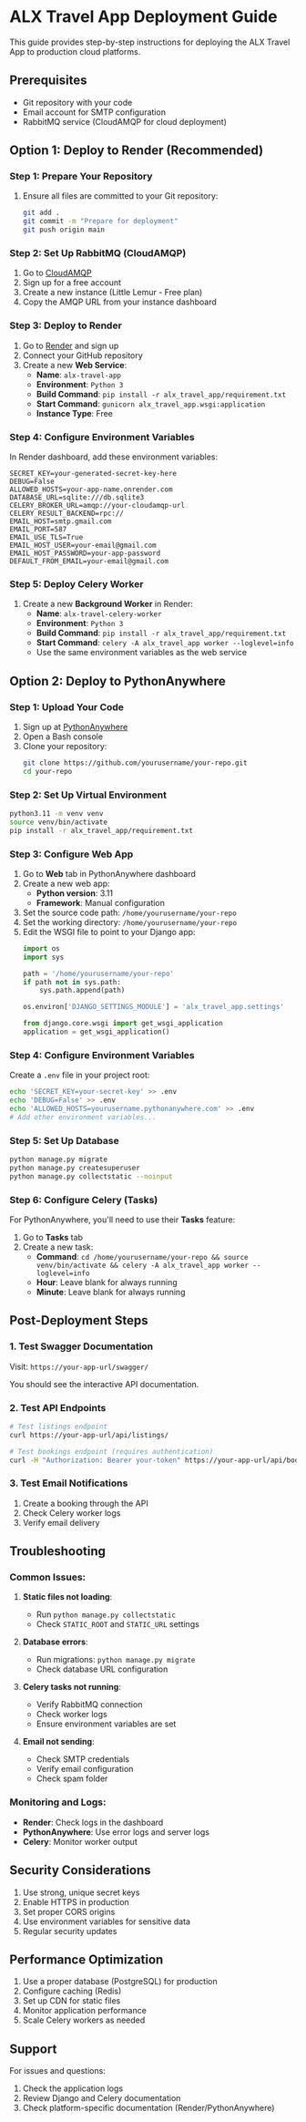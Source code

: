 # ALX Travel App Deployment Guide

This guide provides step-by-step instructions for deploying the ALX Travel App to production cloud platforms.

## Prerequisites

- Git repository with your code
- Email account for SMTP configuration
- RabbitMQ service (CloudAMQP for cloud deployment)

## Option 1: Deploy to Render (Recommended)

### Step 1: Prepare Your Repository

1. Ensure all files are committed to your Git repository:
   ```bash
   git add .
   git commit -m "Prepare for deployment"
   git push origin main
   ```

### Step 2: Set Up RabbitMQ (CloudAMQP)

1. Go to [CloudAMQP](https://www.cloudamqp.com/)
2. Sign up for a free account
3. Create a new instance (Little Lemur - Free plan)
4. Copy the AMQP URL from your instance dashboard

### Step 3: Deploy to Render

1. Go to [Render](https://render.com/) and sign up
2. Connect your GitHub repository
3. Create a new **Web Service**:
   - **Name**: `alx-travel-app`
   - **Environment**: `Python 3`
   - **Build Command**: `pip install -r alx_travel_app/requirement.txt`
   - **Start Command**: `gunicorn alx_travel_app.wsgi:application`
   - **Instance Type**: Free

### Step 4: Configure Environment Variables

In Render dashboard, add these environment variables:

```
SECRET_KEY=your-generated-secret-key-here
DEBUG=False
ALLOWED_HOSTS=your-app-name.onrender.com
DATABASE_URL=sqlite:///db.sqlite3
CELERY_BROKER_URL=amqp://your-cloudamqp-url
CELERY_RESULT_BACKEND=rpc://
EMAIL_HOST=smtp.gmail.com
EMAIL_PORT=587
EMAIL_USE_TLS=True
EMAIL_HOST_USER=your-email@gmail.com
EMAIL_HOST_PASSWORD=your-app-password
DEFAULT_FROM_EMAIL=your-email@gmail.com
```

### Step 5: Deploy Celery Worker

1. Create a new **Background Worker** in Render:
   - **Name**: `alx-travel-celery-worker`
   - **Environment**: `Python 3`
   - **Build Command**: `pip install -r alx_travel_app/requirement.txt`
   - **Start Command**: `celery -A alx_travel_app worker --loglevel=info`
   - Use the same environment variables as the web service

## Option 2: Deploy to PythonAnywhere

### Step 1: Upload Your Code

1. Sign up at [PythonAnywhere](https://www.pythonanywhere.com/)
2. Open a Bash console
3. Clone your repository:
   ```bash
   git clone https://github.com/yourusername/your-repo.git
   cd your-repo
   ```

### Step 2: Set Up Virtual Environment

```bash
python3.11 -m venv venv
source venv/bin/activate
pip install -r alx_travel_app/requirement.txt
```

### Step 3: Configure Web App

1. Go to **Web** tab in PythonAnywhere dashboard
2. Create a new web app:
   - **Python version**: 3.11
   - **Framework**: Manual configuration
3. Set the source code path: `/home/yourusername/your-repo`
4. Set the working directory: `/home/yourusername/your-repo`
5. Edit the WSGI file to point to your Django app:
   ```python
   import os
   import sys
   
   path = '/home/yourusername/your-repo'
   if path not in sys.path:
       sys.path.append(path)
   
   os.environ['DJANGO_SETTINGS_MODULE'] = 'alx_travel_app.settings'
   
   from django.core.wsgi import get_wsgi_application
   application = get_wsgi_application()
   ```

### Step 4: Configure Environment Variables

Create a `.env` file in your project root:

```bash
echo 'SECRET_KEY=your-secret-key' >> .env
echo 'DEBUG=False' >> .env
echo 'ALLOWED_HOSTS=yourusername.pythonanywhere.com' >> .env
# Add other environment variables...
```

### Step 5: Set Up Database

```bash
python manage.py migrate
python manage.py createsuperuser
python manage.py collectstatic --noinput
```

### Step 6: Configure Celery (Tasks)

For PythonAnywhere, you'll need to use their **Tasks** feature:

1. Go to **Tasks** tab
2. Create a new task:
   - **Command**: `cd /home/yourusername/your-repo && source venv/bin/activate && celery -A alx_travel_app worker --loglevel=info`
   - **Hour**: Leave blank for always running
   - **Minute**: Leave blank for always running

## Post-Deployment Steps

### 1. Test Swagger Documentation

Visit: `https://your-app-url/swagger/`

You should see the interactive API documentation.

### 2. Test API Endpoints

```bash
# Test listings endpoint
curl https://your-app-url/api/listings/

# Test bookings endpoint (requires authentication)
curl -H "Authorization: Bearer your-token" https://your-app-url/api/bookings/
```

### 3. Test Email Notifications

1. Create a booking through the API
2. Check Celery worker logs
3. Verify email delivery

## Troubleshooting

### Common Issues:

1. **Static files not loading**:
   - Run `python manage.py collectstatic`
   - Check `STATIC_ROOT` and `STATIC_URL` settings

2. **Database errors**:
   - Run migrations: `python manage.py migrate`
   - Check database URL configuration

3. **Celery tasks not running**:
   - Verify RabbitMQ connection
   - Check worker logs
   - Ensure environment variables are set

4. **Email not sending**:
   - Check SMTP credentials
   - Verify email configuration
   - Check spam folder

### Monitoring and Logs:

- **Render**: Check logs in the dashboard
- **PythonAnywhere**: Use error logs and server logs
- **Celery**: Monitor worker output

## Security Considerations

1. Use strong, unique secret keys
2. Enable HTTPS in production
3. Set proper CORS origins
4. Use environment variables for sensitive data
5. Regular security updates

## Performance Optimization

1. Use a proper database (PostgreSQL) for production
2. Configure caching (Redis)
3. Set up CDN for static files
4. Monitor application performance
5. Scale Celery workers as needed

## Support

For issues and questions:
1. Check the application logs
2. Review Django and Celery documentation
3. Check platform-specific documentation (Render/PythonAnywhere)